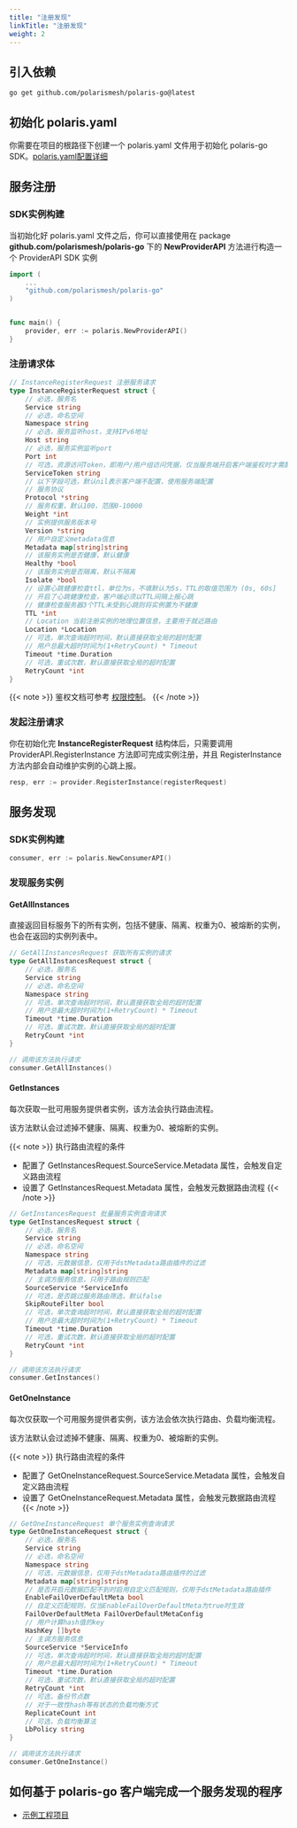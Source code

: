 ```yaml
---
title: "注册发现"
linkTitle: "注册发现"
weight: 2
---
```


## 引入依赖

```
go get github.com/polarismesh/polaris-go@latest
```

## 初始化 polaris.yaml

你需要在项目的根路径下创建一个 polaris.yaml 文件用于初始化 polaris-go SDK。[polaris.yaml配置详细](https://github.com/polarismesh/polaris-go/blob/main/polaris.yaml)

## 服务注册

### SDK实例构建

当初始化好 polaris.yaml 文件之后，你可以直接使用在 package **github.com/polarismesh/polaris-go** 下的 **NewProviderAPI** 方法进行构造一个 ProviderAPI SDK 实例

```go
import (
    ...
	"github.com/polarismesh/polaris-go"
)


func main() {
    provider, err := polaris.NewProviderAPI()
}
```

### 注册请求体

```go
// InstanceRegisterRequest 注册服务请求
type InstanceRegisterRequest struct {
	// 必选，服务名
	Service string
	// 必选，命名空间
	Namespace string
	// 必选，服务监听host，支持IPv6地址
	Host string
	// 必选，服务实例监听port
	Port int
	// 可选，资源访问Token，即用户/用户组访问凭据，仅当服务端开启客户端鉴权时才需配置
	ServiceToken string
	// 以下字段可选，默认nil表示客户端不配置，使用服务端配置
	// 服务协议
	Protocol *string
	// 服务权重，默认100，范围0-10000
	Weight *int
	// 实例提供服务版本号
	Version *string
	// 用户自定义metadata信息
	Metadata map[string]string
	// 该服务实例是否健康，默认健康
	Healthy *bool
	// 该服务实例是否隔离，默认不隔离
	Isolate *bool
    // 设置心跳健康检查ttl，单位为s，不填默认为5s，TTL的取值范围为 (0s, 60s]
    // 开启了心跳健康检查，客户端必须以TTL间隔上报心跳
    // 健康检查服务器3个TTL未受到心跳则将实例置为不健康
	TTL *int
    // Location 当前注册实例的地理位置信息，主要用于就近路由
	Location *Location
	// 可选，单次查询超时时间，默认直接获取全局的超时配置
	// 用户总最大超时时间为(1+RetryCount) * Timeout
	Timeout *time.Duration
	// 可选，重试次数，默认直接获取全局的超时配置
	RetryCount *int
}
```

{{< note >}}
鉴权文档可参考 [权限控制](/docs/使用指南/控制台使用/权限控制/)。
{{< /note >}}

### 发起注册请求

你在初始化完 **InstanceRegisterRequest** 结构体后，只需要调用 ProviderAPI.RegisterInstance 方法即可完成实例注册，并且 RegisterInstance 方法内部会自动维护实例的心跳上报。

```go
resp, err := provider.RegisterInstance(registerRequest)
```

## 服务发现


### SDK实例构建

```go
consumer, err := polaris.NewConsumerAPI()
```

### 发现服务实例

#### GetAllInstances

直接返回目标服务下的所有实例，包括不健康、隔离、权重为0、被熔断的实例，也会在返回的实例列表中。

```go
// GetAllInstancesRequest 获取所有实例的请求
type GetAllInstancesRequest struct {
	// 必选，服务名
	Service string
	// 必选，命名空间
	Namespace string
	// 可选，单次查询超时时间，默认直接获取全局的超时配置
	// 用户总最大超时时间为(1+RetryCount) * Timeout
	Timeout *time.Duration
	// 可选，重试次数，默认直接获取全局的超时配置
	RetryCount *int
}

// 调用该方法执行请求
consumer.GetAllInstances()
```

#### GetInstances

每次获取一批可用服务提供者实例，该方法会执行路由流程。

该方法默认会过滤掉不健康、隔离、权重为0、被熔断的实例。

{{< note >}} 
执行路由流程的条件
- 配置了 GetInstancesRequest.SourceService.Metadata 属性，会触发自定义路由流程
- 设置了 GetInstancesRequest.Metadata 属性，会触发元数据路由流程
{{< /note >}}

```go
// GetInstancesRequest 批量服务实例查询请求
type GetInstancesRequest struct {
	// 必选，服务名
	Service string
	// 必选，命名空间
	Namespace string
	// 可选，元数据信息，仅用于dstMetadata路由插件的过滤
	Metadata map[string]string
	// 主调方服务信息，只用于路由规则匹配
	SourceService *ServiceInfo
	// 可选，是否跳过服务路由筛选，默认false
	SkipRouteFilter bool
	// 可选，单次查询超时时间，默认直接获取全局的超时配置
	// 用户总最大超时时间为(1+RetryCount) * Timeout
	Timeout *time.Duration
	// 可选，重试次数，默认直接获取全局的超时配置
	RetryCount *int
}

// 调用该方法执行请求
consumer.GetInstances()
```

#### GetOneInstance

每次仅获取一个可用服务提供者实例，该方法会依次执行路由、负载均衡流程。

该方法默认会过滤掉不健康、隔离、权重为0、被熔断的实例。

{{< note >}} 
执行路由流程的条件
- 配置了 GetOneInstanceRequest.SourceService.Metadata 属性，会触发自定义路由流程
- 设置了 GetOneInstanceRequest.Metadata 属性，会触发元数据路由流程
{{< /note >}}

```go
// GetOneInstanceRequest 单个服务实例查询请求
type GetOneInstanceRequest struct {
	// 必选，服务名
	Service string
	// 必选，命名空间
	Namespace string
	// 可选，元数据信息，仅用于dstMetadata路由插件的过滤
	Metadata map[string]string
	// 是否开启元数据匹配不到时启用自定义匹配规则，仅用于dstMetadata路由插件
	EnableFailOverDefaultMeta bool
	// 自定义匹配规则，仅当EnableFailOverDefaultMeta为true时生效
	FailOverDefaultMeta FailOverDefaultMetaConfig
	// 用户计算hash值的key
	HashKey []byte
	// 主调方服务信息
	SourceService *ServiceInfo
	// 可选，单次查询超时时间，默认直接获取全局的超时配置
	// 用户总最大超时时间为(1+RetryCount) * Timeout
	Timeout *time.Duration
	// 可选，重试次数，默认直接获取全局的超时配置
	RetryCount *int
	// 可选，备份节点数
	// 对于一致性hash等有状态的负载均衡方式
	ReplicateCount int
	// 可选，负载均衡算法
	LbPolicy string
}

// 调用该方法执行请求
consumer.GetOneInstance()
```


## 如何基于 polaris-go 客户端完成一个服务发现的程序

- [示例工程项目](https://github.com/polarismesh/polaris-go/tree/main/examples/quickstart)

